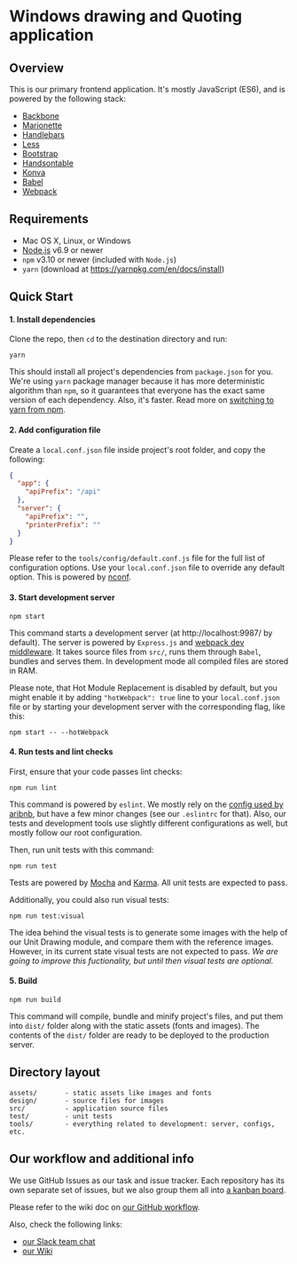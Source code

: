 # Windows drawing and Quoting application

## Overview

This is our primary frontend application. It's mostly JavaScript (ES6), and is powered by the following stack:

- [Backbone](http://backbonejs.org/)
- [Marionette](https://marionettejs.com/)
- [Handlebars](http://handlebarsjs.com/)
- [Less](http://lesscss.org/)
- [Bootstrap](http://getbootstrap.com/)
- [Handsontable](http://handsontable.com/)
- [Konva](https://konvajs.github.io/)
- [Babel](https://babeljs.io/)
- [Webpack](https://webpack.js.org/)

## Requirements

- Mac OS X, Linux, or Windows
- [Node.js](https://nodejs.org/) v6.9 or newer
- `npm` v3.10 or newer (included with `Node.js`)
- `yarn` (download at https://yarnpkg.com/en/docs/install)

## Quick Start

#### 1. Install dependencies

Clone the repo, then `cd` to the destination directory and run:

```
yarn
```

This should install all project's dependencies from `package.json` for you. We're using `yarn` package manager because it has more deterministic algorithm than `npm`, so it guarantees that everyone has the exact same version of each dependency. Also, it's faster. Read more on [switching to yarn from npm](https://yarnpkg.com/lang/en/docs/migrating-from-npm/).

#### 2. Add configuration file

Create a `local.conf.json` file inside project's root folder, and copy the following:

```json
{
  "app": {
    "apiPrefix": "/api"
  },
  "server": {
    "apiPrefix": "",
    "printerPrefix": ""
  }
}
```

Please refer to the `tools/config/default.conf.js` file for the full list of configuration options. Use your `local.conf.json` file to override any default option. This is powered by [nconf](https://github.com/indexzero/nconf).

#### 3. Start development server

```
npm start
```

This command starts a development server (at http://localhost:9987/ by default). The server is powered by `Express.js` and [webpack dev middleware](https://github.com/webpack/webpack-dev-middleware). It takes source files from `src/`, runs them through `Babel`, bundles and serves them. In development mode all compiled files are stored in RAM.

Please note, that Hot Module Replacement is disabled by default, but you might enable it by adding `"hotWebpack": true` line to your `local.conf.json` file or by starting your development server with the corresponding flag, like this:

```
npm start -- --hotWebpack
```

#### 4. Run tests and lint checks

First, ensure that your code passes lint checks:

```
npm run lint
```

This command is powered by `eslint`. We mostly rely on the [config used by aribnb](https://github.com/airbnb/javascript), but have a few minor changes (see our `.eslintrc` for that). Also, our tests and development tools use slightly different configurations as well, but mostly follow our root configuration.

Then, run unit tests with this command:

```
npm run test
```

Tests are powered by [Mocha](https://mochajs.org/) and [Karma](https://karma-runner.github.io/). All unit tests are expected to pass.

Additionally, you could also run visual tests:

```
npm run test:visual
```

The idea behind the visual tests is to generate some images with the help of our Unit Drawing module, and compare them with the reference images. However, in its current state visual tests are not expected to pass. _We are going to improve this fuctionality, but until then visual tests are optional._

#### 5. Build

```
npm run build
```

This command will compile, bundle and minify project's files, and put them into `dist/` folder along with the static assets (fonts and images). The contents of the `dist/` folder are ready to be deployed to the production server.

## Directory layout

```
assets/       - static assets like images and fonts
design/       - source files for images
src/          - application source files
test/         - unit tests
tools/        - everything related to development: server, configs, etc.
```

## Our workflow and additional info

We use GitHub Issues as our task and issue tracker. Each repository has its own separate set of issues, but we also group them all into [a kanban board](https://github.com/orgs/Prossimo/projects/1).

Please refer to the wiki doc on [our GitHub workflow](https://github.com/Prossimo/prossimo-app/wiki/Our-GitHub-workflow).

Also, check the following links:

- [our Slack team chat](https://mavrikdev.slack.com)
- [our Wiki](https://github.com/prossimo-ben/prossimo-app/wiki)
